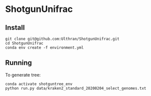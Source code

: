 # ShotgunUnifrac

## Install

    git clone git@github.com:Ulthran/ShotgunUnifrac.git
    cd ShotgunUnifrac
    conda env create -f environment.yml

## Running

To generate tree:

    conda activate shotguntree_env
    python run.py data/kraken2_standard_20200204_select_genomes.txt
